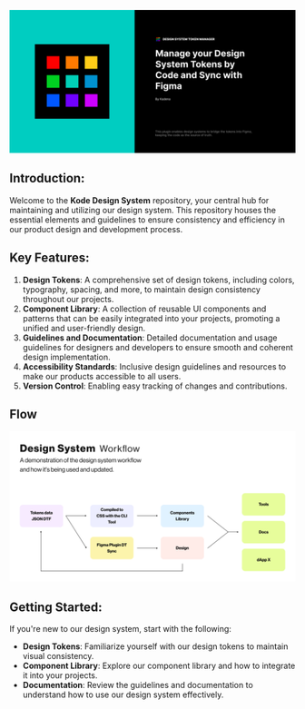 ![Design System Token Manager](https://raw.githubusercontent.com/kadena-community/design-system/main/cover.png)

## Introduction:
Welcome to the __Kode Design System__ repository, your central hub for maintaining and utilizing our design system. This repository houses the essential elements and guidelines to ensure consistency and efficiency in our product design and development process.

## Key Features:
1. __Design Tokens__: A comprehensive set of design tokens, including colors, typography, spacing, and more, to maintain design consistency throughout our projects.
2. __Component Library__: A collection of reusable UI components and patterns that can be easily integrated into your projects, promoting a unified and user-friendly design.
3. __Guidelines and Documentation__: Detailed documentation and usage guidelines for designers and developers to ensure smooth and coherent design implementation.
4. __Accessibility Standards__: Inclusive design guidelines and resources to make our products accessible to all users.
5. __Version Control__: Enabling easy tracking of changes and contributions.

## Flow

![Design System Flow](https://raw.githubusercontent.com/kadena-community/design-system/main/design-system-workflow.jpg)

## Getting Started:
If you're new to our design system, start with the following:
- __Design Tokens__: Familiarize yourself with our design tokens to maintain visual consistency.
- __Component Library__: Explore our component library and how to integrate it into your projects.
- __Documentation__: Review the guidelines and documentation to understand how to use our design system effectively.
